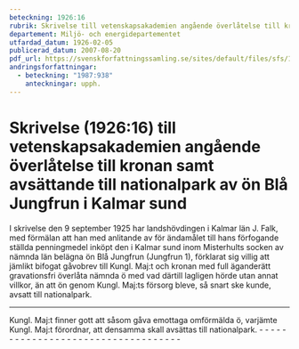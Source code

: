 ```yaml
---
beteckning: 1926:16
rubrik: Skrivelse till vetenskapsakademien angående överlåtelse till kronan samt avsättande till nationalpark av ön Blå Jungfrun i Kalmar sund
departement: Miljö- och energidepartementet
utfardad_datum: 1926-02-05
publicerad_datum: 2007-08-20
pdf_url: https://svenskforfattningssamling.se/sites/default/files/sfs/1926-02/SFS1926-16.pdf
andringsforfattningar:
  - beteckning: "1987:938"
    anteckningar: upph.
---
```


# Skrivelse (1926:16) till vetenskapsakademien angående överlåtelse till kronan samt avsättande till nationalpark av ön Blå Jungfrun i Kalmar sund

I skrivelse den 9 september 1925 har landshövdingen i Kalmar län J. Falk, med förmälan att han med anlitande av för ändamålet till hans förfogande ställda penningmedel inköpt den i Kalmar sund inom Misterhults socken av nämnda län belägna ön Blå Jungfrun (Jungfrun 1), förklarat sig villig att jämlikt bifogat gåvobrev till Kungl. Maj:t och kronan med full äganderätt gravationsfri överlåta nämnda ö med vad därtill lagligen hörde utan annat villkor, än att ön genom Kungl. Maj:ts försorg bleve, så snart ske kunde, avsatt till nationalpark.

- - - - - - - - - - - - - - - - - - - - - - - - - - - - - - - - - - -

Kungl. Maj:t finner gott att såsom gåva emottaga omförmälda ö, varjämte Kungl. Maj:t förordnar, att densamma skall avsättas till nationalpark. - - - - - - - - - - - - - - - - - - - - - - - - - - - - - - - - - - -